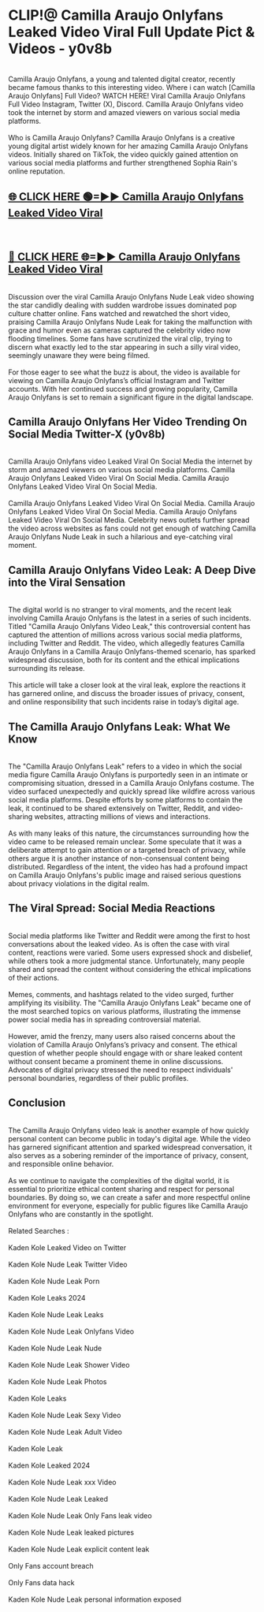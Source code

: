 # CLIP!@ Camilla Araujo Onlyfans Leaked Video Viral Full Update Pict & Videos - y0v8b
<br>
Camilla Araujo Onlyfans, a young and talented digital creator, recently became famous thanks to this interesting video. Where i can watch [Camilla Araujo Onlyfans] Full Video? WATCH HERE! Viral Camilla Araujo Onlyfans Full Video Instagram, Twitter (X), Discord. Camilla Araujo Onlyfans video took the internet by storm and amazed viewers on various social media platforms.
<br><br>
Who is Camilla Araujo Onlyfans? Camilla Araujo Onlyfans is a creative young digital artist widely known for her amazing Camilla Araujo Onlyfans videos. Initially shared on TikTok, the video quickly gained attention on various social media platforms and further strengthened Sophia Rain's online reputation.
<br>
<h2><a href="https://bestclip.site?title=Camilla_Araujo_Onlyfans">🌐 CLICK HERE 🟢=►► Camilla Araujo Onlyfans Leaked Video Viral</a></h2>
<br>
<h2><a href="https://bestclip.site?title=Camilla_Araujo_Onlyfans">🔴 CLICK HERE 🌐=►► Camilla Araujo Onlyfans Leaked Video Viral</a></h2>
<br>
Discussion over the viral Camilla Araujo Onlyfans Nude Leak video showing the star candidly dealing with sudden wardrobe issues dominated pop culture chatter online. Fans watched and rewatched the short video, praising Camilla Araujo Onlyfans Nude Leak for taking the malfunction with grace and humor even as cameras captured the celebrity video now flooding timelines. Some fans have scrutinized the viral clip, trying to discern what exactly led to the star appearing in such a silly viral video, seemingly unaware they were being filmed.
<br><br>
For those eager to see what the buzz is about, the video is available for viewing on Camilla Araujo Onlyfans’s official Instagram and Twitter accounts. With her continued success and growing popularity, Camilla Araujo Onlyfans is set to remain a significant figure in the digital landscape.
<br>
<h2>Camilla Araujo Onlyfans Her Video Trending On Social Media Twitter-X (y0v8b)</h2>
<br>
Camilla Araujo Onlyfans video Leaked Viral On Social Media the internet by storm and amazed viewers on various social media platforms. Camilla Araujo Onlyfans Leaked Video Viral On Social Media. Camilla Araujo Onlyfans Leaked Video Viral On Social Media.
<br><br>
Camilla Araujo Onlyfans Leaked Video Viral On Social Media. Camilla Araujo Onlyfans Leaked Video Viral On Social Media. Camilla Araujo Onlyfans Leaked Video Viral On Social Media. Celebrity news outlets further spread the video across websites as fans could not get enough of watching Camilla Araujo Onlyfans Nude Leak in such a hilarious and eye-catching viral moment.
<br>
<h2>Camilla Araujo Onlyfans Video Leak: A Deep Dive into the Viral Sensation</h2>
<br>
The digital world is no stranger to viral moments, and the recent leak involving Camilla Araujo Onlyfans is the latest in a series of such incidents. Titled "Camilla Araujo Onlyfans Video Leak," this controversial content has captured the attention of millions across various social media platforms, including Twitter and Reddit. The video, which allegedly features Camilla Araujo Onlyfans in a Camilla Araujo Onlyfans-themed scenario, has sparked widespread discussion, both for its content and the ethical implications surrounding its release.
<br><br>
This article will take a closer look at the viral leak, explore the reactions it has garnered online, and discuss the broader issues of privacy, consent, and online responsibility that such incidents raise in today’s digital age.
<br>
<h2>The Camilla Araujo Onlyfans Leak: What We Know</h2>
<br>
The "Camilla Araujo Onlyfans Leak" refers to a video in which the social media figure Camilla Araujo Onlyfans is purportedly seen in an intimate or compromising situation, dressed in a Camilla Araujo Onlyfans costume. The video surfaced unexpectedly and quickly spread like wildfire across various social media platforms. Despite efforts by some platforms to contain the leak, it continued to be shared extensively on Twitter, Reddit, and video-sharing websites, attracting millions of views and interactions.
<br><br>
As with many leaks of this nature, the circumstances surrounding how the video came to be released remain unclear. Some speculate that it was a deliberate attempt to gain attention or a targeted breach of privacy, while others argue it is another instance of non-consensual content being distributed. Regardless of the intent, the video has had a profound impact on Camilla Araujo Onlyfans's public image and raised serious questions about privacy violations in the digital realm.
<br>
<h2>The Viral Spread: Social Media Reactions</h2>
<br>
Social media platforms like Twitter and Reddit were among the first to host conversations about the leaked video. As is often the case with viral content, reactions were varied. Some users expressed shock and disbelief, while others took a more judgmental stance. Unfortunately, many people shared and spread the content without considering the ethical implications of their actions.
<br><br>
Memes, comments, and hashtags related to the video surged, further amplifying its visibility. The "Camilla Araujo Onlyfans Leak" became one of the most searched topics on various platforms, illustrating the immense power social media has in spreading controversial material.
<br><br>
However, amid the frenzy, many users also raised concerns about the violation of Camilla Araujo Onlyfans’s privacy and consent. The ethical question of whether people should engage with or share leaked content without consent became a prominent theme in online discussions. Advocates of digital privacy stressed the need to respect individuals' personal boundaries, regardless of their public profiles.
<br>
<h2>Conclusion</h2>
<br>
The Camilla Araujo Onlyfans video leak is another example of how quickly personal content can become public in today's digital age. While the video has garnered significant attention and sparked widespread conversation, it also serves as a sobering reminder of the importance of privacy, consent, and responsible online behavior.
<br><br>
As we continue to navigate the complexities of the digital world, it is essential to prioritize ethical content sharing and respect for personal boundaries. By doing so, we can create a safer and more respectful online environment for everyone, especially for public figures like Camilla Araujo Onlyfans who are constantly in the spotlight.
<br><br>
Related Searches :
<br><br>
Kaden Kole Leaked Video on Twitter
<br><br>
Kaden Kole Nude Leak Twitter Video
<br><br>
Kaden Kole Nude Leak Porn
<br><br>
Kaden Kole Leaks 2024
<br><br>
Kaden Kole Nude Leak Leaks
<br><br>
Kaden Kole Nude Leak Onlyfans Video
<br><br>
Kaden Kole Nude Leak Nude
<br><br>
Kaden Kole Nude Leak Shower Video
<br><br>
Kaden Kole Nude Leak Photos
<br><br>
Kaden Kole Leaks
<br><br>
Kaden Kole Nude Leak Sexy Video
<br><br>
Kaden Kole Nude Leak Adult Video
<br><br>
Kaden Kole Leak
<br><br>
Kaden Kole Leaked 2024
<br><br>
Kaden Kole Nude Leak xxx Video
<br><br>
Kaden Kole Nude Leak Leaked
<br><br>
Kaden Kole Nude Leak Only Fans leak video
<br><br>
Kaden Kole Nude Leak leaked pictures
<br><br>
Kaden Kole Nude Leak explicit content leak
<br><br>
Only Fans account breach
<br><br>
Only Fans data hack
<br><br>
Kaden Kole Nude Leak personal information exposed